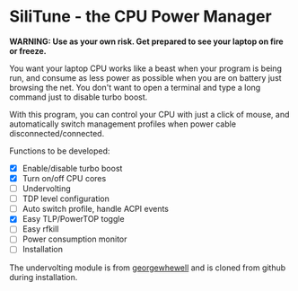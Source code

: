 # SiliTune - the CPU Power Manager

**WARNING: Use as your own risk. Get prepared to see your laptop on fire or freeze.**

You want your laptop CPU works like a beast when your program is being run, and consume as less power as possible when you are on battery just browsing the net. You don't want to open a terminal and type a long command just to disable turbo boost. 

With this program, you can control your CPU with just a click of mouse, and automatically switch management profiles when power cable disconnected/connected. 

Functions to be developed:

- [x] Enable/disable turbo boost
- [x] Turn on/off CPU cores
- [ ] Undervolting
- [ ] TDP level configuration
- [ ] Auto switch profile, handle ACPI events
- [x] Easy TLP/PowerTOP toggle
- [ ] Easy rfkill
- [ ] Power consumption monitor
- [ ] Installation

The undervolting module is from [georgewhewell](https://github.com/georgewhewell/undervolt) and is cloned from github during installation. 

